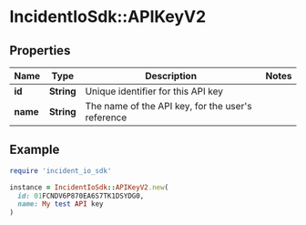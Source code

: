 # IncidentIoSdk::APIKeyV2

## Properties

| Name | Type | Description | Notes |
| ---- | ---- | ----------- | ----- |
| **id** | **String** | Unique identifier for this API key |  |
| **name** | **String** | The name of the API key, for the user&#39;s reference |  |

## Example

```ruby
require 'incident_io_sdk'

instance = IncidentIoSdk::APIKeyV2.new(
  id: 01FCNDV6P870EA6S7TK1DSYDG0,
  name: My test API key
)
```

